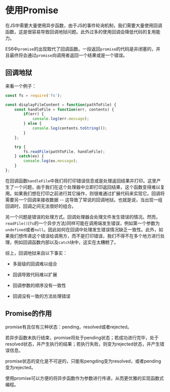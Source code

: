 # 使用Promise

在JS中需要大量使用异步函数，由于JS的事件轮询机制，我们需要大量使用回调函数，这是很容易导致回调地狱问题。此外过多的使用回调会降低代码的复用能力。

ES6中`promise`的出现取代了回调函数。一段返回`promise`的代码是非闭塞的，并且最终将会通过`promise`向调用者返回一个结果或是一个错误。

## 回调地狱

来看一个例子：

```js
const fs = require('fs');

const displayFileContent = function(pathToFile) {
    const handleFile = function(err, contents) {
        if(err) {
            console.log(err.message);
        } else {
            console.log(contents.toString());
        }
    };

    try {
        fs.readFile(pathToFile, handleFile);
    } catch(ex) {
        console.log(ex.message);
    }
};
```

在回调函数`handleFile`中我们将打印错误信息或是处理返回结果并打印。这里产生了一个问题，由于我们在这个处理器中立即打印返回结果，这个函数变得难以复用。如果我们想在打印之前进行其它操作，则很难通过扩展代码来实现它。回调将需要另一个回调来接收数据 -- 这导致了常说的回调地狱。也就是说，当出现一组回调时，回调之间无法很好的组合。

另一个问题是错误的处理方式。回调处理器会处理文件发生错误的情况。然而，`readFile()`(`fs`的一个异步方法)同样可能在调用端发生错误，例如第一个参数为`undefined`或者`null`。因此如何在回调中处理发生错误情况缺乏一致性。此外，如果我们想传递这个错误给调用方，而不是打印错误，我们不得不在多个地方进行处理，例如回调函数内部以及`catch`块中，这实在太糟糕了。

综上，回调地狱来自以下事实：

- 多层级的回调难以组合

- 回调导致代码难以扩展

- 回调参数的顺序没有一致性

- 回调没有一致的方法处理错误

## Promise的作用

promise有且仅有三种状态：pending，resolved或者rejected。

若异步函数未执行结束，promise将处于pending状态；若成功进行完毕，处于resolved状态，并产生执行的结果；若执行失败，则变为rejected状态，并产生错误信息。

promise状态的变化是不可逆的，只能有pengding变为resolved，或者pending变为rejected。

使用promise可以方便的将异步函数作为参数进行传递，从而更优雅的实现函数式编程。